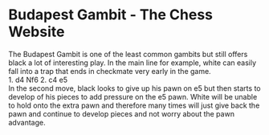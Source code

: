 # Budapest Gambit - The Chess Website
The Budapest Gambit is one of the least common gambits but still offers black a lot of interesting play. In the main line for example, white can easily fall into a trap that ends in checkmate very early in the game.<br>1. d4 Nf6
2. c4 e5<br>In the second move, black looks to give up his pawn on e5 but then starts to develop of his pieces to add pressure on the e5 pawn. White will be unable to hold onto the extra pawn and therefore many times will just give back the pawn and continue to develop pieces and not worry about the pawn advantage.<br>